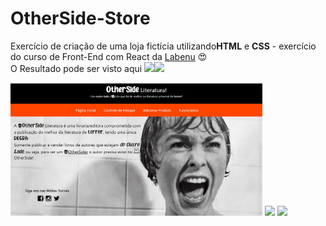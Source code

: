 # OtherSide-Store

Exercício de criação de uma loja fictícia utilizando<b>HTML</b> e <b>CSS</b> - exercício do curso de Front-End com React da [Labenu](https://www.labenu.com.br/) :heart_eyes:             
O Resultado pode ser visto aqui <img src="https://toppng.com/uploads/preview/finger-finger-icon-left-right-png-and-psd-finger-pointing-icon-115631043687g3bxc2upl.png" width="30"><a href="https://otherside-store.araujocoding.repl.co/"><img src="https://upload.wikimedia.org/wikipedia/commons/thumb/b/b2/Repl.it_logo.svg/768px-Repl.it_logo.svg.png" width="50"></a>


<img src="https://github.com/Pereira-Araujo/Projetos/blob/main/Projetos_Vanilla/OtherSide_Store/asset/1.png?raw=true" width="80%">


<img src="https://64.media.tumblr.com/d19e14fa87dc1577cf18d361f450dac8/b531d38ac12deef9-fe/s500x750/e2c970d5b7fb628582abb42406f632f804cd3f4a.png">
<img src="https://64.media.tumblr.com/92c47f11f02ef48809183f3ecea93cd1/7579edbf2dc0211d-5a/s500x750/3f0a8a7f55dbe8a77c8214ac06c3d36cc0984c6f.png">


